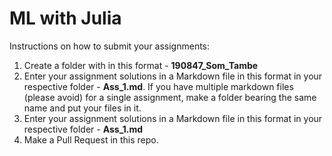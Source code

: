 # ML with Julia
Instructions on how to submit your assignments:
1. Create a folder with in this format - **190847_Som_Tambe**
2. Enter your assignment solutions in a Markdown file in this format in your respective folder - **Ass_1.md**. If you have multiple markdown files (please avoid) for a single assignment, make a folder bearing the same name and put your files in it.
2. Enter your assignment solutions in a Markdown file in this format in your respective folder - **Ass_1.md**
3. Make a Pull Request in this repo.
